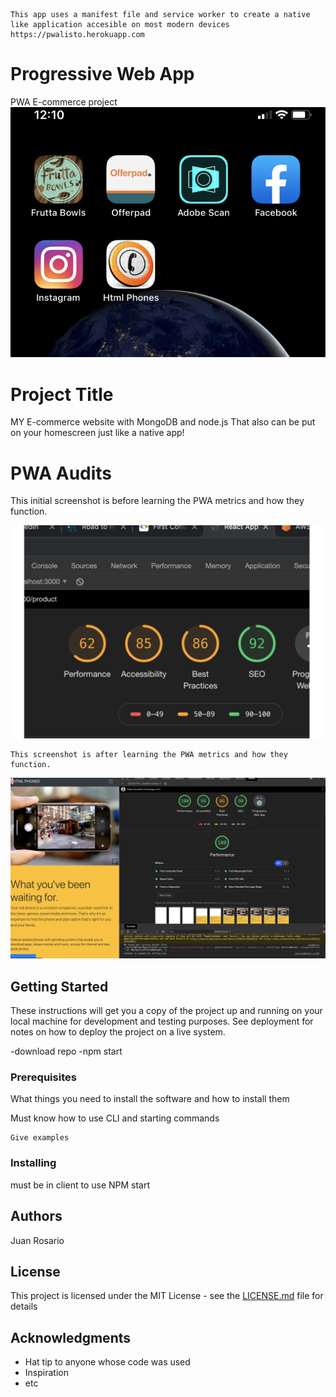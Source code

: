 ```
This app uses a manifest file and service worker to create a native like application accesible on most modern devices
https://pwalisto.herokuapp.com
```

# Progressive Web App

PWA E-commerce project
![](work/finalapp.png)

# Project Title

MY E-commerce website with MongoDB and node.js
That also can be put on your homescreen just like a native app!

# PWA Audits

This initial screenshot is before learning the PWA metrics and how they function.

![](work/beforepwa.png)

```
This screenshot is after learning the PWA metrics and how they function.

```

![](work/afterpwa.png)

## Getting Started

These instructions will get you a copy of the project up and running on your local machine for development and testing purposes. See deployment for notes on how to deploy the project on a live system.

-download repo
-npm start

### Prerequisites

What things you need to install the software and how to install them

Must know how to use CLI
and starting commands

```
Give examples
```

### Installing

must be in client to use NPM start

## Authors

Juan Rosario

## License

This project is licensed under the MIT License - see the [LICENSE.md](LICENSE.md) file for details

## Acknowledgments

- Hat tip to anyone whose code was used
- Inspiration
- etc
